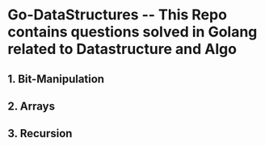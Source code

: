 # Go-DataStructures -- This Repo contains questions solved in Golang related to Datastructure and Algo 

## 1. Bit-Manipulation
## 2. Arrays
## 3. Recursion

